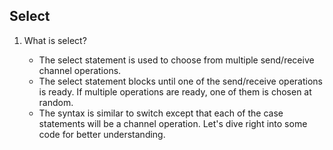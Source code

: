 ## Select

1. What is select?

    - The select statement is used to choose from multiple send/receive channel operations.
    - The select statement blocks until one of the send/receive operations is ready. If multiple operations are ready, one of them is chosen at random.
    - The syntax is similar to switch except that each of the case statements will be a channel operation. Let's dive right into some code for better understanding.